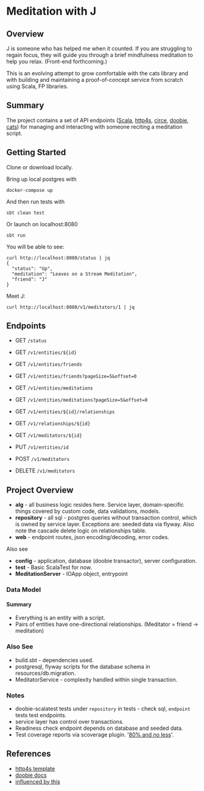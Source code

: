# Meditation with J

## Overview

J is someone who has helped me when it counted. If you are struggling to regain focus, they will guide you through a brief mindfulness meditation to help you relax. (Front-end forthcoming.)

This is an evolving attempt to grow comfortable with the cats library and with building and maintaining a proof-of-concept service from scratch using Scala, FP libraries.

## Summary

The project contains a set of API endpoints ([Scala](https://scala-lang.org/), [http4s](https://http4s.org/), [circe](https://github.com/circe/circe), [doobie](https://github.com/tpolecat/doobie), [cats](https://typelevel.org/cats/)) for managing and interacting with someone reciting a meditation script.

## Getting Started

Clone or download locally.

Bring up local postgres with 

    docker-compose up 

And then run tests with

    sbt clean test 
    
Or launch on localhost:8080

    sbt run 

You will be able to see:

    curl http://localhost:8080/status | jq
    {
      "status": "Up",
      "meditation": "Leaves on a Stream Meditation",
      "friend": "J"
    }    
    
Meet J: 

    curl http://localhost:8080/v1/meditators/1 | jq

## Endpoints

* GET `/status`
* GET `/v1/entities/${id}`
* GET `/v1/entities/friends`
* GET `/v1/entities/friends?pageSize=5&offset=0`
* GET `/v1/entities/meditations`
* GET `/v1/entities/meditations?pageSize=5&offset=0`
* GET `/v1/entities/${id}/relationships`
* GET `/v1/relationships/${id}`
* GET `/v1/meditators/${id}`

* PUT `/v1/entities/id`
* POST `/v1/meditators`
* DELETE `/v1/meditators`
    
## Project Overview

- **alg** - all business logic resides here. Service layer, domain-specific things covered by custom code, data validations, models.
- **repository** - all sql - postgres queries without transaction control, which is owned by service layer. Exceptions are: seeded data via flyway. Also note the cascade delete logic on relationships table.
- **web** - endpoint routes, json encoding/decoding, error codes.

Also see
- **config** - application, database (doobie transactor), server configuration.
- **test** - Basic ScalaTest for now.
- **MeditationServer** - IOApp object, entrypoint

### Data Model
#### Summary
- Everything is an entity with a script.
- Pairs of entities have one-directional relationships. (Meditator = friend -> meditation)

### Also See

- build.sbt - dependencies used.
- postgresql, flyway scripts for the database schema in resources/db.migration.
- MeditatorService - complexity handled within single transaction.

### Notes
- doobie-scalatest tests under `repository` in tests  - check sql, `endpoint` tests test endpoints.
- service layer has control over transactions.
- Readiness check endpoint depends on database and seeded data.
- Test coverage reports via scoverage plugin. '[80% and no less](https://www.artima.com/weblogs/viewpost.jsp?thread=204677)'.

## References
- [http4s template](https://http4s.org/v0.21/)
- [doobie docs](https://tpolecat.github.io/doobie/index.html) 
- [influenced by this](https://github.com/pauljamescleary/scala-pet-store)
